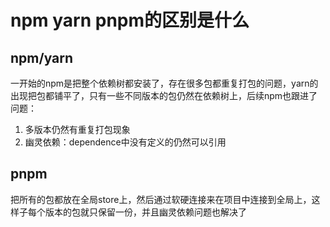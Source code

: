 # npm yarn pnpm的区别是什么
## npm/yarn
一开始的npm是把整个依赖树都安装了，存在很多包都重复打包的问题，yarn的出现把包都铺平了，只有一些不同版本的包仍然在依赖树上，后续npm也跟进了
问题：
1. 多版本仍然有重复打包现象
2. 幽灵依赖：dependence中没有定义的仍然可以引用
## pnpm
把所有的包都放在全局store上，然后通过软硬连接来在项目中连接到全局上，这样子每个版本的包就只保留一份，并且幽灵依赖问题也解决了